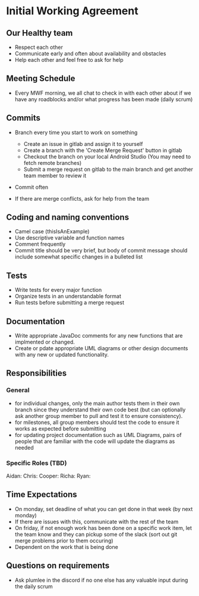 # Initial Working Agreement
## Our Healthy team
* Respect each other
* Communicate early and often about availability and obstacles
* Help each other and feel free to ask for help

## Meeting Schedule
* Every MWF morning, we all chat to check in with each other about if we have any roadblocks and/or what progress has been made (daily scrum)

## Commits
* Branch every time you start to work on something
  * Create an issue in gitlab and assign it to yourself
  * Create a branch with the 'Create Merge Request' button in gitlab
  * Checkout the branch on your local Android Studio (You may need to fetch remote branches)
  * Submit a merge request on gitlab to the main branch and get another team member to review it

* Commit often
* If there are merge conflicts, ask for help from the team

## Coding and naming conventions
* Camel case (thisIsAnExample)
* Use descriptive variable and function names
* Comment frequently
* Commit title should be very brief, but body of commit message should include somewhat specific changes in a bulleted list

## Tests
* Write tests for every major function
* Organize tests in an understandable format
* Run tests before submitting a merge request

## Documentation
* Write appropriate JavaDoc comments for any new functions that are implmented or changed.
* Create or pdate appropriate UML diagrams or other design documents with any new or updated functionality.

## Responsibilities
### General
* for individual changes, only the main author tests them in their own branch since they understand their own code best (but can optionally ask another group member to pull and test it to ensure consistency).
* for milestones, all group members should test the code to ensure it works as expected before submitting
* for updating project documentation such as UML Diagrams, pairs of people that are familiar with the code will update the diagrams as needed

### Specific Roles (TBD)
Aidan:
Chris:
Cooper:
Richa:
Ryan:

## Time Expectations
* On monday, set deadline of what you can get done in that week (by next monday)
* If there are issues with this, communicate with the rest of the team
* On friday, if not enough work has been done on a specific work item, let the team know and they can pickup some of the slack (sort out git merge problems prior to them occuring)
* Dependent on the work that is being done

## Questions on requirements
* Ask plumlee in the discord if no one else has any valuable input during the daily scrum
